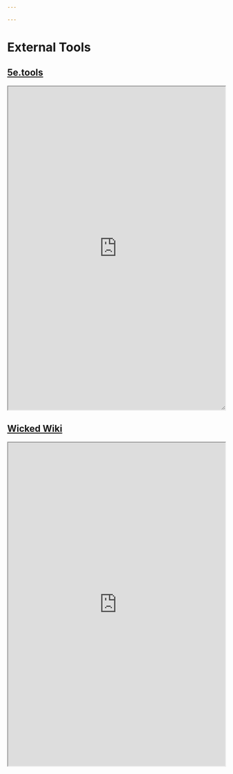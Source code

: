 ```yaml
---

---
```


# External Tools
## [5e.tools](https://5e.tools)
<iframe
    height = 750
    width = 100%
    padding = 0 0
    margins = 0 0
    src="https://5e.tools"
    style="overflow: auto; resize: both;"></iframe>

## [Wicked Wiki](https://wicked.fandom.com/wiki)

<iframe
    height = 750
    width = 100%
    padding = 0 0
    margins = 0 0
    src="https://wicked.fandom.com/wiki"></iframe>

